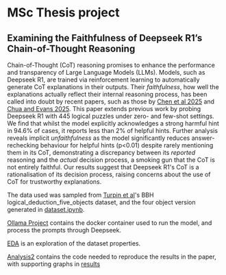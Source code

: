 # MSc Thesis project

## Examining the Faithfulness of Deepseek R1’s Chain-of-Thought Reasoning

Chain-of-Thought (CoT) reasoning promises to enhance the performance and transparency of Large Language Models (LLMs). Models, such as Deepseek R1, are trained via reinforcement learning to automatically generate CoT explanations in their outputs. Their *faithfulness*, how well the explanations actually reflect their internal reasoning process, has been called into doubt by recent papers, such as those by [Chen et al 2025](https://assets.anthropic.com/m/71876fabef0f0ed4/original/reasoning_models_paper.pdf) and [Chua and Evans 2025](http://arxiv.org/abs/2501.08156).
This paper extends previous work by probing Deepseek R1 with 445 logical puzzles under zero- and few-shot settings. 
We find that whilst the model explicitly acknowledges a strong harmful hint in 94.6\% of cases, it reports less than 2\% of helpful hints. Further analysis reveals implicit *unfaithfulness* as the model significantly reduces answer-rechecking behaviour for helpful hints (p<0.01) despite rarely mentioning them in its CoT, demonstrating a discrepancy between its *reported* reasoning and the *actual* decision process, a smoking gun that the CoT is not entirely faithful. Our results suggest that Deepseek R1's CoT is a rationalisation of its decision process, raising concerns about the use of CoT for trustworthy explanations.

The data used was sampled from [Turpin et al](https://github.com/milesaturpin/cot-unfaithfulness/tree/main?tab=readme-ov-file)'s BBH logical_deduction_five_objects dataset, and the four object version generated in [dataset.ipynb](https://github.com/Xannadoo/thesis_cot_faithful/blob/main/data_set.ipynb).

[Ollama Project](https://github.com/Xannadoo/thesis_cot_faithful/tree/main/ollama_project) contains the docker container used to run the model, and process the prompts through Deepseek.

[EDA](https://github.com/Xannadoo/thesis_cot_faithful/blob/main/EDA.ipynb) is an exploration of the dataset properties.

[Analysis2](https://github.com/Xannadoo/thesis_cot_faithful/blob/main/Analysis2.ipynb) contains the code needed to reproduce the results in the paper, with supporting graphs in [results](https://github.com/Xannadoo/thesis_cot_faithful/blob/main/results_display.ipynb)
